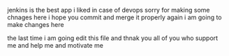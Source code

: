 jenkins is the best app i liked in case of devops
sorry for making some chnages here i hope you commit and merge it properly
again i am going to make changes here














the last time i am going edit this file and thnak you all of you who support me and help me and motivate me
